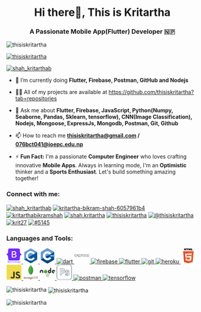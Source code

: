 <h1 align="center">Hi there👋, This is Kritartha</h1>
<h3 align="center">A Passionate Mobile App(Flutter) Developer 🇳🇵</h3>


<p align="left"> <img src="https://komarev.com/ghpvc/?username=thisiskritartha&label=Profile%20views&color=0e75b6&style=flat" alt="thisiskritartha" /> </p>

<p align="left"> <a href="https://github.com/ryo-ma/github-profile-trophy"><img src="https://github-profile-trophy.vercel.app/?username=thisiskritartha" alt="thisiskritartha" /></a> </p>

<p align="left"> <a href="https://twitter.com/shah_kritarthab" target="blank"><img src="https://img.shields.io/twitter/follow/shah_kritarthab?logo=twitter&style=for-the-badge" alt="shah_kritarthab" /></a> </p>

- 🌱 I’m currently doing **Flutter, Firebase, Postman, GitHub and Nodejs**

- 👨‍💻 All of my projects are available at https://github.com/thisiskritartha?tab=repositories

- 💬 Ask me about **Flutter, Firebase, JavaScript, Python(Numpy, Seaborne, Pandas, Sklearn, tensorflow), CNN(Image Classification), Nodejs, Mongoose, ExpressJs, Mongodb, Postman, Git, Github**

- 📫 How to reach me **thisiskritartha@gmail.com / 076bct041@ioepc.edu.np**

- ⚡ **Fun Fact:** I'm a passionate **Computer Engineer** who loves crafting innovative **Mobile Apps**. Always in learning mode, I'm an **Optimistic** thinker and a **Sports Enthusiast**. Let's build something amazing together!


<h3 align="left">Connect with me:</h3>
<p align="left">
<a href="https://twitter.com/shah_kritarthab" target="blank"><img align="center" src="https://raw.githubusercontent.com/rahuldkjain/github-profile-readme-generator/master/src/images/icons/Social/twitter.svg" alt="shah_kritarthab" height="30" width="40" /></a>
<a href="https://linkedin.com/in/kritartha-bikram-shah-6057961b4" target="blank"><img align="center" src="https://raw.githubusercontent.com/rahuldkjain/github-profile-readme-generator/master/src/images/icons/Social/linked-in-alt.svg" alt="kritartha-bikram-shah-6057961b4" height="30" width="40" /></a>
<a href="https://kaggle.com/kritarthabikramshah" target="blank"><img align="center" src="https://raw.githubusercontent.com/rahuldkjain/github-profile-readme-generator/master/src/images/icons/Social/kaggle.svg" alt="kritarthabikramshah" height="30" width="40" /></a>
<a href="https://fb.com/shah.kritartha" target="blank"><img align="center" src="https://raw.githubusercontent.com/rahuldkjain/github-profile-readme-generator/master/src/images/icons/Social/facebook.svg" alt="shah.kritartha" height="30" width="40" /></a>
<a href="https://instagram.com/thisiskritartha" target="blank"><img align="center" src="https://raw.githubusercontent.com/rahuldkjain/github-profile-readme-generator/master/src/images/icons/Social/instagram.svg" alt="thisiskritartha" height="30" width="40" /></a>
<a href="https://medium.com/@thisiskritartha" target="blank"><img align="center" src="https://raw.githubusercontent.com/rahuldkjain/github-profile-readme-generator/master/src/images/icons/Social/medium.svg" alt="@thisiskritartha" height="30" width="40" /></a>
<a href="https://www.codechef.com/users/krit27" target="blank"><img align="center" src="https://cdn.jsdelivr.net/npm/simple-icons@3.1.0/icons/codechef.svg" alt="krit27" height="30" width="40" /></a>
<a href="https://discord.gg/#5145" target="blank"><img align="center" src="https://raw.githubusercontent.com/rahuldkjain/github-profile-readme-generator/master/src/images/icons/Social/discord.svg" alt="#5145" height="30" width="40" /></a>
</p>

<h3 align="left">Languages and Tools:</h3>
<p align="left"> <a href="https://getbootstrap.com" target="_blank" rel="noreferrer"> <img src="https://raw.githubusercontent.com/devicons/devicon/master/icons/bootstrap/bootstrap-plain-wordmark.svg" alt="bootstrap" width="40" height="40"/> </a> <a href="https://www.cprogramming.com/" target="_blank" rel="noreferrer"> <img src="https://raw.githubusercontent.com/devicons/devicon/master/icons/c/c-original.svg" alt="c" width="40" height="40"/> </a> <a href="https://www.w3schools.com/cpp/" target="_blank" rel="noreferrer"> <img src="https://raw.githubusercontent.com/devicons/devicon/master/icons/cplusplus/cplusplus-original.svg" alt="cplusplus" width="40" height="40"/> </a> <a href="https://dart.dev" target="_blank" rel="noreferrer"> <img src="https://www.vectorlogo.zone/logos/dartlang/dartlang-icon.svg" alt="dart" width="40" height="40"/> </a> <a href="https://expressjs.com" target="_blank" rel="noreferrer"> <img src="https://raw.githubusercontent.com/devicons/devicon/master/icons/express/express-original-wordmark.svg" alt="express" width="40" height="40"/> </a> <a href="https://firebase.google.com/" target="_blank" rel="noreferrer"> <img src="https://www.vectorlogo.zone/logos/firebase/firebase-icon.svg" alt="firebase" width="40" height="40"/> </a> <a href="https://flutter.dev" target="_blank" rel="noreferrer"> <img src="https://www.vectorlogo.zone/logos/flutterio/flutterio-icon.svg" alt="flutter" width="40" height="40"/> </a> <a href="https://git-scm.com/" target="_blank" rel="noreferrer"> <img src="https://www.vectorlogo.zone/logos/git-scm/git-scm-icon.svg" alt="git" width="40" height="40"/> </a> <a href="https://heroku.com" target="_blank" rel="noreferrer"> <img src="https://www.vectorlogo.zone/logos/heroku/heroku-icon.svg" alt="heroku" width="40" height="40"/> </a> <a href="https://www.w3.org/html/" target="_blank" rel="noreferrer"> <img src="https://raw.githubusercontent.com/devicons/devicon/master/icons/html5/html5-original-wordmark.svg" alt="html5" width="40" height="40"/> </a> <a href="https://developer.mozilla.org/en-US/docs/Web/JavaScript" target="_blank" rel="noreferrer"> <img src="https://raw.githubusercontent.com/devicons/devicon/master/icons/javascript/javascript-original.svg" alt="javascript" width="40" height="40"/> </a> <a href="https://www.mongodb.com/" target="_blank" rel="noreferrer"> <img src="https://raw.githubusercontent.com/devicons/devicon/master/icons/mongodb/mongodb-original-wordmark.svg" alt="mongodb" width="40" height="40"/> </a> <a href="https://nodejs.org" target="_blank" rel="noreferrer"> <img src="https://raw.githubusercontent.com/devicons/devicon/master/icons/nodejs/nodejs-original-wordmark.svg" alt="nodejs" width="40" height="40"/> </a> <a href="https://www.photoshop.com/en" target="_blank" rel="noreferrer"> <img src="https://raw.githubusercontent.com/devicons/devicon/master/icons/photoshop/photoshop-line.svg" alt="photoshop" width="40" height="40"/> </a> <a href="https://postman.com" target="_blank" rel="noreferrer"> <img src="https://www.vectorlogo.zone/logos/getpostman/getpostman-icon.svg" alt="postman" width="40" height="40"/> </a> <a href="https://www.tensorflow.org" target="_blank" rel="noreferrer"> <img src="https://www.vectorlogo.zone/logos/tensorflow/tensorflow-icon.svg" alt="tensorflow" width="40" height="40"/> </a> </p>

<p><img align="left" src="https://github-readme-stats.vercel.app/api/top-langs?username=thisiskritartha&show_icons=true&locale=en&layout=compact" alt="thisiskritartha" /></p>

<p>&nbsp;<img align="center" src="https://github-readme-stats.vercel.app/api?username=thisiskritartha&show_icons=true&locale=en" alt="thisiskritartha" /></p>

<p><img align="center" src="https://github-readme-streak-stats.herokuapp.com/?user=thisiskritartha&" alt="thisiskritartha" /></p>
